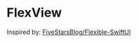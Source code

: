 # FlexView
Inspired by: [FiveStarsBlog/Flexible-SwiftUI](https://github.com/FiveStarsBlog/CodeSamples/tree/main/Flexible-SwiftUI)
